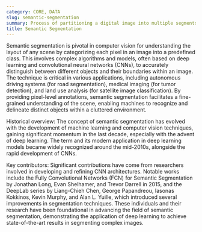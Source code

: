 ```yaml
---
category: CORE, DATA
slug: semantic-segmentation
summary: Process of partitioning a digital image into multiple segments (sets of pixels) to simplify its representation into something more meaningful and easier to analyze, where each segment corresponds to different objects or parts of objects.
title: Semantic Segmentation
---
```


Semantic segmentation is pivotal in computer vision for understanding the layout of any scene by categorizing each pixel in an image into a predefined class. This involves complex algorithms and models, often based on deep learning and convolutional neural networks (CNNs), to accurately distinguish between different objects and their boundaries within an image. The technique is critical in various applications, including autonomous driving systems (for road segmentation), medical imaging (for tumor detection), and land use analysis (for satellite image classification). By providing pixel-level annotations, semantic segmentation facilitates a fine-grained understanding of the scene, enabling machines to recognize and delineate distinct objects within a cluttered environment.

Historical overview: The concept of semantic segmentation has evolved with the development of machine learning and computer vision techniques, gaining significant momentum in the last decade, especially with the advent of deep learning. The term and its modern application in deep learning models became widely recognized around the mid-2010s, alongside the rapid development of CNNs.

Key contributors: Significant contributions have come from researchers involved in developing and refining CNN architectures. Notable works include the Fully Convolutional Networks (FCN) for Semantic Segmentation by Jonathan Long, Evan Shelhamer, and Trevor Darrell in 2015, and the DeepLab series by Liang-Chieh Chen, George Papandreou, Iasonas Kokkinos, Kevin Murphy, and Alan L. Yuille, which introduced several improvements in segmentation techniques. These individuals and their research have been foundational in advancing the field of semantic segmentation, demonstrating the application of deep learning to achieve state-of-the-art results in segmenting complex images.